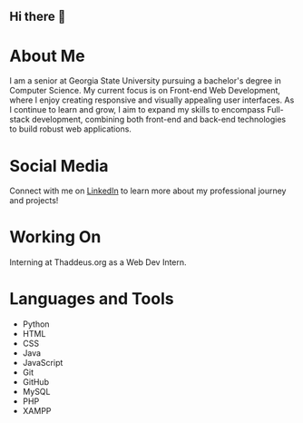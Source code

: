 ## Hi there 👋

<!--
**junjhon12/junjhon12** is a ✨ _special_ ✨ repository because its `README.md` (this file) appears on your GitHub profile.

Here are some ideas to get you started:

- 🔭 I’m currently working on ...
- 🌱 I’m currently learning ...
- 👯 I’m looking to collaborate on ...
- 🤔 I’m looking for help with ...
- 💬 Ask me about ...
- 📫 How to reach me: ...
- 😄 Pronouns: ...
- ⚡ Fun fact: ...
-->

# About Me
I am a senior at Georgia State University pursuing a bachelor's degree in Computer Science. My current focus is on Front-end Web Development, where I enjoy creating responsive and visually appealing user interfaces. As I continue to learn and grow, I aim to expand my skills to encompass Full-stack development, combining both front-end and back-end technologies to build robust web applications.

# Social Media
Connect with me on [LinkedIn](https://www.linkedin.com/in/quoc-le-8669b9177/) to learn more about my professional journey and projects!

# Working On
Interning at Thaddeus.org as a Web Dev Intern.

# Languages and Tools
- Python
- HTML
- CSS
- Java
- JavaScript
- Git
- GitHub
- MySQL
- PHP
- XAMPP
